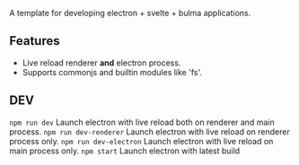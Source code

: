 A template for developing electron + svelte + bulma applications.

## Features
* Live reload renderer __and__ electron process.
* Supports commonjs and builtin modules like 'fs'.



## DEV
```npm run dev``` Launch electron with live reload both on renderer and main process.
```npm run dev-renderer``` Launch electron with live reload on renderer process only.
```npm run dev-electron``` Launch electron with live reload on main process only.
```npm start``` Launch electron with latest build